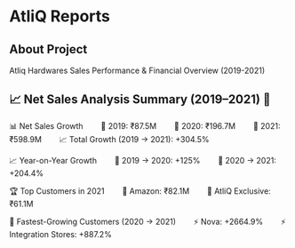 # AtliQ Reports
## About Project
Atliq Hardwares Sales Performance & Financial Overview (2019-2021)
## 📈 Net Sales Analysis Summary (2019–2021) 🚀
📊 Net Sales Growth
  📅 2019: ₹87.5M
  📅 2020: ₹196.7M
  📅 2021: ₹598.9M
  📈 Total Growth (2019 → 2021): +304.5%

📈 Year-on-Year Growth
  🔹 2019 → 2020: +125%
  🔹 2020 → 2021: +204.4%

🏆 Top Customers in 2021
  🛒 Amazon: ₹82.1M
  🏪 AtliQ Exclusive: ₹61.1M

🚀 Fastest-Growing Customers (2020 → 2021)
  ⚡ Nova: +2664.9%
  ⚡ Integration Stores: +887.2%
